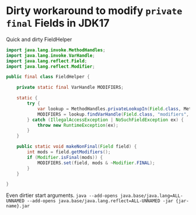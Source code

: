 # Dirty workaround to modify `private final` Fields in JDK17

Quick and dirty FieldHelper
```java
import java.lang.invoke.MethodHandles;
import java.lang.invoke.VarHandle;
import java.lang.reflect.Field;
import java.lang.reflect.Modifier;

public final class FieldHelper {

    private static final VarHandle MODIFIERS;

    static {
        try {
            var lookup = MethodHandles.privateLookupIn(Field.class, MethodHandles.lookup());
            MODIFIERS = lookup.findVarHandle(Field.class, "modifiers", int.class);
        } catch (IllegalAccessException | NoSuchFieldException ex) {
            throw new RuntimeException(ex);
        }
    }

    public static void makeNonFinal(Field field) {
        int mods = field.getModifiers();
        if (Modifier.isFinal(mods)) {
            MODIFIERS.set(field, mods & ~Modifier.FINAL);
        }
    }

}
```
Even dirtier start arguments.
`java --add-opens java.base/java.lang=ALL-UNNAMED --add-opens java.base/java.lang.reflect=ALL-UNNAMED -jar {jar-name}.jar`
